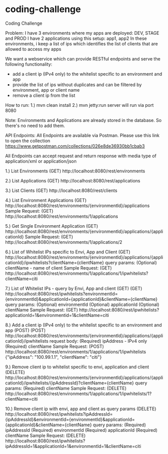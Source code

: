 # coding-challenge
Coding Challenge

Problem:
I have 3 environments where my apps are deployed: DEV, STAGE and PROD
I have 2 applications using this setup: app1, app2
In these environments, i keep a list of ips which identifies the list of clients that are allowed to access my apps

We want a webservice which can provide RESTful endpoints and serve the following functionality:
- add a client ip (IPv4 only) to the whitelist specific to an environment and app
- provide the list of ips without duplicates and can be filtered by environment, app or client name
- remove a client ip from the list

How to run:
1.) mvn clean install
2.) mvn jetty:run
server will run via port 8080

Note: Environments and Applications are already stored in the database. So there's no need to add them.

API Endpoints:
All Endpoints are available via Postman. Please use this link to open the collection
https://www.getpostman.com/collections/026e8de36930bb1cbab3

All Endpoints can accept request and return response with media type of
application/xml or application/json 

1.) List Environments 
(GET) http://localhost:8080/rest/environments


2.) List Applications
(GET) http://localhost:8080/rest/applications


3.) List Clients 
(GET) http://localhost:8080/rest/clients


4.) List Environment Applications 
(GET) http://localhost:8080/rest/environments/{environmentId}/applications
Sample Request:
(GET) http://localhost:8080/rest/environments/1/applications


5.) Get Single Environment Application
(GET) http://localhost:8080/rest/environments/{environmentId}/applications/{applicationId}
Sample Request:
(GET) http://localhost:8080/rest/environments/1/applications/2


6.) List of Whitelist IPs specific to Envi, App and Client
(GET) http://localhost:8080/rest/environments/{environmentId}/applications/{applicationId}/ipwhitelists?clientName={clientName}
query params: 
(Optional) clientName - name of client
Sample Request:
(GET) http://localhost:8080/rest/environments/1/applications/1/ipwhitelists?clientName=citi


7.) List of Whitelist IPs - query by Envi, App and client (GET)
(GET) http://localhost:8080/rest/ipwhitelists?environmentId={environmentId}&applicationId={applicationId}&clientName={clientName}
query params: 
(Optional) environmentId 
(Optional) applicationId 
(Optional) clientName
Sample Request:
(GET) http://localhost:8080/rest/ipwhitelists?applicationId=1&environmentid=1&clientName=citi


8.) Add a client ip (IPv4 only) to the whitelist specific to an environment and app (POST)
(POST) http://localhost:8080/rest/environments/{environmentId}/applications/{applicationId}/ipwhitelists
request body: 
(Required) ipAddress - IPv4 only 
(Required) clientName
Sample Request:
(POST) http://localhost:8080/rest/environments/1/applications/1/ipwhitelists
{"ipAddress": "100.99.1.1", "clientName": "citi"}


9.) Remove client ip to whitelist specific to envi, application and client
(DELETE) http://localhost:8080/rest/environments/{environmentId}/applications/{applicationId}/ipwhitelists/{ipAddressId}?clientName={clientName}
query params: 
(Required) clientName
Sample Request:
(DELETE) http://localhost:8080/rest/environments/1/applications/1/ipwhitelists/1?clientName=citi


10.) Remove client ip with envi, app and client as query params
(DELETE) http://localhost:8080/rest/ipwhitelists?ipAddressId={ipAddressId}&environmentId={environmentId}&applicationId={applicationId}&clientName={clientName}
query params: 
(Required) ipAddressId 
(Required) environmentId 
(Required) applicationId 
(Required) clientName
Sample Request:
(DELETE) http://localhost:8080/rest/ipwhitelists?ipAddressId=1&applicationId=1&environmentId=1&clientName=citi






















